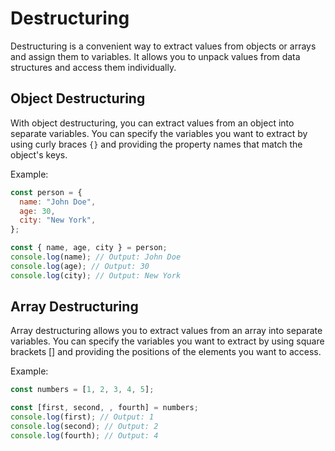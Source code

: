 # Destructuring

Destructuring is a convenient way to extract values from objects or arrays and assign them to variables. It allows you to unpack values from data structures and access them individually.

## Object Destructuring

With object destructuring, you can extract values from an object into separate variables. You can specify the variables you want to extract by using curly braces `{}` and providing the property names that match the object's keys.

Example:

```javascript
const person = {
  name: "John Doe",
  age: 30,
  city: "New York",
};

const { name, age, city } = person;
console.log(name); // Output: John Doe
console.log(age); // Output: 30
console.log(city); // Output: New York
```

## Array Destructuring

Array destructuring allows you to extract values from an array into separate variables. You can specify the variables you want to extract by using square brackets [] and providing the positions of the elements you want to access.

Example:

```javascript
const numbers = [1, 2, 3, 4, 5];

const [first, second, , fourth] = numbers;
console.log(first); // Output: 1
console.log(second); // Output: 2
console.log(fourth); // Output: 4
```
